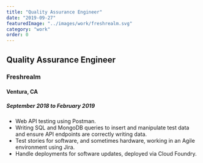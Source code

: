 ```yaml
---
title: "Quality Assurance Engineer"
date: "2019-09-27"
featuredImage: "../images/work/freshrealm.svg"
category: "work"
order: 0
---
```

## Quality Assurance Engineer

### Freshrealm

#### Ventura, CA

##### September 2018 to February 2019

- Web API testing using Postman.
- Writing SQL and MongoDB queries to insert and manipulate test data and ensure API endpoints are correctly writing data.
- Test stories for software, and sometimes hardware, working in an Agile environment using Jira.
- Handle deployments for software updates, deployed via Cloud Foundry.